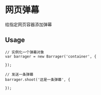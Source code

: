 # 网页弹幕
给指定网页容器添加弹幕


## Usage

```
// 实例化一个弹幕对象
var barrager = new Barrager('container', {
  
});

// 发送一条弹幕
barrager.shoot('这是一条弹幕', {
  
});
```

